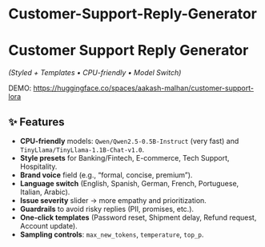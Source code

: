 # Customer-Support-Reply-Generator

# Customer Support Reply Generator
*(Styled + Templates • CPU-friendly • Model Switch)*

DEMO: https://huggingface.co/spaces/aakash-malhan/customer-support-lora


## ✨ Features
- **CPU-friendly** models: `Qwen/Qwen2.5-0.5B-Instruct` (very fast) and `TinyLlama/TinyLlama-1.1B-Chat-v1.0`.
- **Style presets** for Banking/Fintech, E-commerce, Tech Support, Hospitality.
- **Brand voice** field (e.g., “formal, concise, premium”).
- **Language switch** (English, Spanish, German, French, Portuguese, Italian, Arabic).
- **Issue severity** slider → more empathy and prioritization.
- **Guardrails** to avoid risky replies (PII, promises, etc.).
- **One-click templates** (Password reset, Shipment delay, Refund request, Account update).
- **Sampling controls**: `max_new_tokens`, `temperature`, `top_p`.
